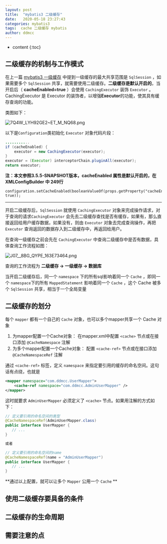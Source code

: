 ```yaml
---
layout: post
title:  "mybatis3 二级缓存"
date:   2020-05-18 23:27:43
categories: mybatis3
tags:  cache 二级缓存 mybatis
author: ddmcc
---
```


* content
{:toc}


## 二级缓存的机制与工作模式

在上一篇 [mybatis3 一级缓存](https://ddmcc.cn/2020/05/11/mybatis-first-level-cache/) 中提到一级缓存的最大共享范围是 `SqlSession` ，如果需要多个 `SqlSession`  共享，就需要使用二级缓存。**二级缓存是默认开启的**，当开启后（ **cacheEnabled=true** ）会使用 `CachingExecutor` 装饰 `Executor` 。CachingExecutor 是 Executor 的装饰者，以增强**Executor**的功能，使其具有缓存查询的功能。









类图如下：

![7Q4W_LYH92GE2~ET_M_NQ68.png](https://i.loli.net/2020/05/21/MSGcHRwZ86vebyn.png) 

以下是`Configuration`类初始化 `Executor` 对象代码片段：

```java
...........
if (cacheEnabled) {
    executor = new CachingExecutor(executor);
}
executor = (Executor) interceptorChain.pluginAll(executor);
return executor;
```



**注：本文参照3.5.5-SNAPSHOT版本，cacheEnabled 属性是默认开启的，在 XMLConfigBuilder 中 249行**

```
configuration.setCacheEnabled(booleanValueOf(props.getProperty("cacheEnabled"), true));
```





---

开启二级缓存后，`SqlSession` 就使用 `CachingExecutor` 对象来完成操作请求，对于查询的请求`CachingExecutor` 会先去二级缓存查找是否有缓存，如果有，那么直接返回给用户缓存数据，如果没有，则由 ``Executor`` 对象去完成查询操作，再把``Executor`` 查询返回的数据存入到二级缓存中，再返回给用户。



在查询一级缓存之前会先在 `CachingExecutor` 中查询二级缓存中是否有数据，具体查询工作流程如图：

![J07__8BG_QYPE_163E73464.png](https://i.loli.net/2020/05/21/GZHuXFeU68tOqcE.png)

查询的工作流程为 **二级缓存 -> 一级缓存 -> 数据库**



当开启二级缓存后，同一个 `namespace` 下的所有sql影响着同一个 `Cache` ，即同一个 `namespace`下的所有 `MappedStatement` 影响着同一个 `Cache` ，这个 Cache 被多个 `SqlSession` 共享，相当于一个全局变量



## 二级缓存的划分 

每个 `mapper` 都有一个自己的 `Cache` 对象，也可以多个mapper共享一个 Cache 对象

1. 为mapper配置一个Cache对象： 在mapper.xml中配置 `<cache>` 节点或在接口添加 `@CacheNamespace` 注解
2. 为多个mapper配置一个Cache对象： 配置 `<cache-ref>` 节点或在接口添加 `@CacheNamespaceRef` 注解



通过 `<cache-ref>` 标签，定义 `namespace` 来指定要引用的缓存的命名空间。这句话有点绕，也就是

```xml
<mapper namespace="com.ddmcc.UserMapper">
    <cache-ref namespace="com.ddmcc.AdminUserMapper" />
</mapper>
```



这时就要求 `AdminUserMapper` 必须定义了 `<cache>` 节点。如果用注解的方式如下：



```java
// 定义要引用的命名空间的类型
@CacheNamespaceRef(AdminUserMapper.class)
public interface UserMapper {
   // ...
}

或者 

// 定义要引用的命名空间的name
@CacheNamespaceRef(name = "AdminUserMapper")
public interface UserMapper {
   // ...
}
```



**通过以上配置，就可以让多个 `Mapper` 公用一个 `Cache` **



## 使用二级缓存要具备的条件





## 二级缓存的生命周期





## 需要注意的点

